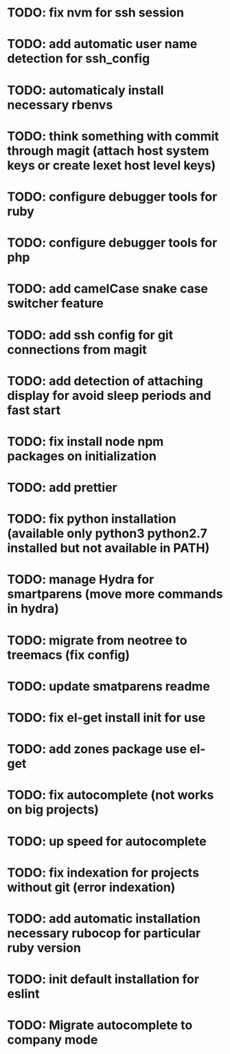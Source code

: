 # TODO: fix nvm for ssh session
# TODO: add automatic user name detection for ssh_config
# TODO: automaticaly install necessary rbenvs
# TODO: think something with commit through magit (attach host system keys or create lexet host level keys)
# TODO: configure debugger tools for ruby
# TODO: configure debugger tools for php
# TODO: add camelCase snake case switcher feature
# TODO: add ssh config for git connections from magit
# TODO: add detection of attaching display for avoid sleep periods and fast start
# TODO: fix install node npm packages on initialization
# TODO: add prettier
# TODO: fix python installation (available only python3 python2.7 installed but not available in PATH)
# TODO: manage Hydra for smartparens (move more commands in hydra)
# TODO: migrate from neotree to treemacs (fix config)
# TODO: update smatparens readme
# TODO: fix el-get install init for use
# TODO: add zones package use el-get
# TODO: fix autocomplete (not works on big projects)
# TODO: up speed for autocomplete
# TODO: fix indexation for projects without git (error indexation)
# TODO: add automatic installation necessary rubocop for particular ruby version
# TODO: init default installation for eslint
# TODO: Migrate autocomplete to company mode
